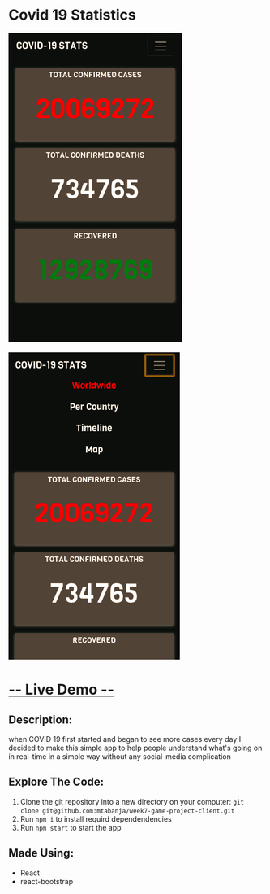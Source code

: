 # Covid 19 Statistics 


![What is this](https://github.com/mtabanja/covid-19-stats-app/blob/master/public/screenshots/Screen%20Shot%202020-08-10%20at%2015.32.40.png?raw=true "screenshot1")
&nbsp; &nbsp; &nbsp; &nbsp; &nbsp; &nbsp; &nbsp; &nbsp; &nbsp; &nbsp; &nbsp; &nbsp; &nbsp; &nbsp; &nbsp; &nbsp; &nbsp; &nbsp; &nbsp; &nbsp; &nbsp; &nbsp; &nbsp;  &nbsp; &nbsp; &nbsp; &nbsp; &nbsp; &nbsp; &nbsp; &nbsp; &nbsp; &nbsp; &nbsp; &nbsp; &nbsp; &nbsp; &nbsp; &nbsp; &nbsp; &nbsp; &nbsp; &nbsp; &nbsp; &nbsp; &nbsp; 
![What is this](https://github.com/mtabanja/covid-19-stats-app/blob/master/public/screenshots/Screen%20Shot%202020-08-10%20at%2015.33.05.png?raw=true "screenshot2")


# [-- Live Demo --](https://covid-19stats.ga/)



## Description:

when COVID 19 first started and began to see more cases every day I decided to make this simple app to help people understand what's going on in real-time in a simple way without any social-media complication


## Explore The Code:

1. Clone the git repository into a new directory on your computer: `git clone git@github.com:mtabanja/week7-game-project-client.git`
2. Run `npm i` to install requird dependendencies
3. Run `npm start` to start the app

## Made Using:

- React
- react-bootstrap
